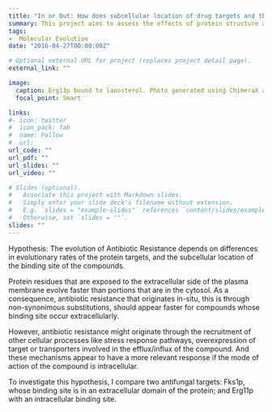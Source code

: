 ```yaml
---
title: "In or Out: How does subcellular location of drug targets and their domains affect the evolution of antibiotic resistance?" 
summary: This project aims to assess the effects of protein structure and subcellular location on the evolutionary rates of two antifungal targets Erg11p and Fks1p. I hypothesize that subcellular location of binding site shouldn't be overlooked when considering decisions that involve treatment or mitigation of evolutionary resistance. 
tags:
-  Molecular Evolution
date: "2016-04-27T00:00:00Z"

# Optional external URL for project (replaces project detail page).
external_link: ""

image:
  caption: Erg11p bound to lanosterol. Photo generated using ChimeraX and OPM
  focal_point: Smart

links:
#- icon: twitter
#  icon_pack: fab
#  name: Follow
#  url: 
url_code: ""
url_pdf: ""
url_slides: ""
url_video: ""

# Slides (optional).
#   Associate this project with Markdown slides.
#   Simply enter your slide deck's filename without extension.
#   E.g. `slides = "example-slides"` references `content/slides/example-slides.md`.
#   Otherwise, set `slides = ""`.
slides: ""
---
```


Hypothesis: The evolution of Antibiotic Resistance depends on differences in evolutionary rates of the protein targets, and the subcellular location of the binding site of the compounds. 

Protein residues that are exposed to the extracellular side of the plasma membrane evolve faster than portions that are in the cytosol. As a consequence, antibiotic resistance that originates in-situ, this is through non-synonimous substitutions, should appear faster for compounds whose binding site occur extracellularly.

However, antibiotic resistance might originate through the recruitment of other cellular processes like stress response pathways, overexpression of target or transporters involved in the efflux/influx of the compound. And these mechanisms appear to have a more relevant response if the mode of action of the compound is intracellular.

To investigate this hypothesis, I compare two antifungal targets: Fks1p, whose binding site is in an extracellular domain of the protein; and Erg11p with an intracellular binding site.


